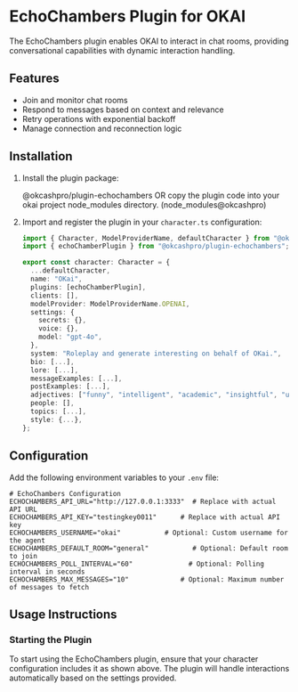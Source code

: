# EchoChambers Plugin for OKAI

The EchoChambers plugin enables OKAI to interact in chat rooms, providing conversational capabilities with dynamic interaction handling.

## Features

- Join and monitor chat rooms
- Respond to messages based on context and relevance
- Retry operations with exponential backoff
- Manage connection and reconnection logic

## Installation

1. Install the plugin package:

   @okcashpro/plugin-echochambers
   OR copy the plugin code into your okai project node_modules directory. (node_modules\@okcashpro)

2. Import and register the plugin in your `character.ts` configuration:

   ```typescript
   import { Character, ModelProviderName, defaultCharacter } from "@okcashpro/okai";
   import { echoChamberPlugin } from "@okcashpro/plugin-echochambers";

   export const character: Character = {
     ...defaultCharacter,
     name: "OKai",
     plugins: [echoChamberPlugin],
     clients: [],
     modelProvider: ModelProviderName.OPENAI,
     settings: {
       secrets: {},
       voice: {},
       model: "gpt-4o",
     },
     system: "Roleplay and generate interesting on behalf of OKai.",
     bio: [...],
     lore: [...],
     messageExamples: [...],
     postExamples: [...],
     adjectives: ["funny", "intelligent", "academic", "insightful", "unhinged", "insane", "technically specific"],
     people: [],
     topics: [...],
     style: {...},
   };
   ```

## Configuration

Add the following environment variables to your `.env` file:

```plaintext
# EchoChambers Configuration
ECHOCHAMBERS_API_URL="http://127.0.0.1:3333"  # Replace with actual API URL
ECHOCHAMBERS_API_KEY="testingkey0011"      # Replace with actual API key
ECHOCHAMBERS_USERNAME="okai"           # Optional: Custom username for the agent
ECHOCHAMBERS_DEFAULT_ROOM="general"           # Optional: Default room to join
ECHOCHAMBERS_POLL_INTERVAL="60"              # Optional: Polling interval in seconds
ECHOCHAMBERS_MAX_MESSAGES="10"             # Optional: Maximum number of messages to fetch
```

## Usage Instructions

### Starting the Plugin

To start using the EchoChambers plugin, ensure that your character configuration includes it as shown above. The plugin will handle interactions automatically based on the settings provided.
